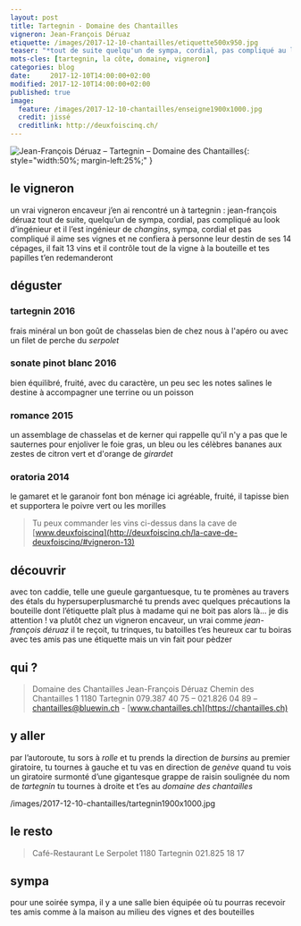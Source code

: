 ```yaml
---
layout: post
title: Tartegnin - Domaine des Chantailles
vigneron: Jean-François Déruaz
etiquette: /images/2017-12-10-chantailles/etiquette500x950.jpg
teaser: "*tout de suite quelqu'un de sympa, cordial, pas compliqué au look d'ingénieur et il l'est ingénieur de changins, sympa, cordial et pas compliqué"
mots-cles: [tartegnin, la côte, domaine, vigneron]
categories: blog
date:     2017-12-10T14:00:00+02:00
modified: 2017-12-10T14:00:00+02:00
published: true
image:
  feature: /images/2017-12-10-chantailles/enseigne1900x1000.jpg
  credit: jissé
  creditlink: http://deuxfoiscinq.ch/
---
```


![Jean-François Déruaz – Tartegnin – Domaine des Chantailles][i1]{: style="width:50%; margin-left:25%;" }

[i1]: ../../images/2017-12-10-chantailles/vigneron1000x1800.jpg

## le vigneron
un vrai vigneron encaveur j’en ai rencontré un à tartegnin : jean-françois déruaz
tout de suite, quelqu’un de sympa, cordial, pas compliqué au look d’ingénieur
et il l’est ingénieur de *changins*, sympa, cordial et pas compliqué
il aime ses vignes et ne confiera à personne leur destin
de ses 14 cépages, il fait 13 vins et il contrôle tout de la vigne à la bouteille et tes papilles t’en redemanderont

## déguster
### tartegnin 2016
frais minéral un bon goût de chasselas bien de chez nous
à l'apéro ou avec un filet de perche du *serpolet*

### sonate pinot blanc 2016
bien équilibré, fruité, avec du caractère, un peu sec
les notes salines le destine à accompagner une terrine ou un poisson

### romance 2015
un assemblage de chasselas et de kerner qui rappelle qu'il n'y a pas que le sauternes pour enjoliver le foie gras, un bleu ou les célèbres bananes aux zestes de citron vert et d'orange de *girardet*

### oratoria 2014
le gamaret et le garanoir font bon ménage ici
agréable, fruité, il tapisse bien et supportera le poivre vert ou les morilles

> Tu peux commander les vins ci-dessus dans la cave de [www.deuxfoiscinq](http://deuxfoiscinq.ch/la-cave-de-deuxfoiscinq/#vigneron-13)

## découvrir
avec ton caddie, telle une gueule gargantuesque, tu te promènes au travers des étals du hypersuperplusmarché
tu prends avec quelques précautions la bouteille dont l’étiquette plaît plus à madame qui ne boit pas
alors là… je dis attention !
va plutôt chez un vigneron encaveur, un vrai comme *jean-françois déruaz*
il te reçoit, tu trinques, tu batoilles
t’es heureux car tu boiras avec tes amis pas une étiquette mais un vin fait pour pèdzer

## qui ?
> Domaine des Chantailles
> Jean-François Déruaz
> Chemin des Chantailles 1
> 1180  Tartegnin
> 079.387 40 75 – 021.826 04 89 – [chantailles@bluewin.ch](mailto:chantailles@bluewin.ch) - [www.chantailles.ch](https://chantailles.ch)

## y aller
par l’autoroute, tu sors à *rolle* et tu prends la direction de *bursins*
au premier giratoire, tu tournes à gauche et tu vas en direction de *genève*
quand tu vois un giratoire surmonté d’une gigantesque grappe de raisin soulignée du nom de *tartegnin* tu tournes à droite et t’es au *domaine des chantailles*

/images/2017-12-10-chantailles/tartegnin1900x1000.jpg

## le resto
> Café-Restaurant Le Serpolet
> 1180 Tartegnin
> 021.825 18 17

## sympa
pour une soirée sympa, il y a une salle bien équipée où tu pourras recevoir tes amis comme à la maison au milieu des vignes et des bouteilles
